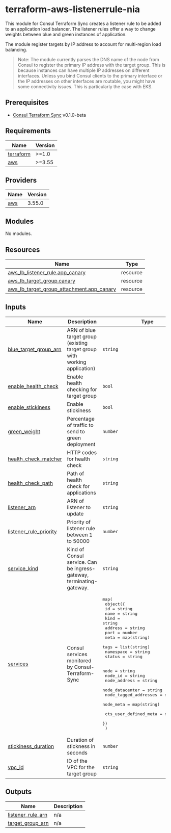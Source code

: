 # terraform-aws-listenerrule-nia

This module for Consul Terraform Sync creates a listener rule to be added to
an application load balancer. The listener rules offer a way to
change weights between blue and green instances of application.

The module register targets by IP address to account for multi-region
load balancing.

> Note: The module currently parses the DNS name of the node from Consul to
> register the primary IP address with the target group.
> This is because instances can have multiple IP addresses on different interfaces.
> Unless you bind Consul clients to the primary interface or the IP addresses
> on other interfaces are routable, you might have some connectivity issues.
> This is particularly the case with EKS.

## Prerequisites

- [Consul Terraform Sync](https://github.com/hashicorp/consul-terraform-sync) v0.1.0-beta

## Requirements

| Name | Version |
|------|---------|
| <a name="requirement_terraform"></a> [terraform](#requirement\_terraform) | >=1.0 |
| <a name="requirement_aws"></a> [aws](#requirement\_aws) | >=3.55 |

## Providers

| Name | Version |
|------|---------|
| <a name="provider_aws"></a> [aws](#provider\_aws) | 3.55.0 |

## Modules

No modules.

## Resources

| Name | Type |
|------|------|
| [aws_lb_listener_rule.app_canary](https://registry.terraform.io/providers/hashicorp/aws/latest/docs/resources/lb_listener_rule) | resource |
| [aws_lb_target_group.canary](https://registry.terraform.io/providers/hashicorp/aws/latest/docs/resources/lb_target_group) | resource |
| [aws_lb_target_group_attachment.app_canary](https://registry.terraform.io/providers/hashicorp/aws/latest/docs/resources/lb_target_group_attachment) | resource |

## Inputs

| Name | Description | Type | Default | Required |
|------|-------------|------|---------|:--------:|
| <a name="input_blue_target_group_arn"></a> [blue\_target\_group\_arn](#input\_blue\_target\_group\_arn) | ARN of blue target group (existing target group with working application) | `string` | n/a | yes |
| <a name="input_enable_health_check"></a> [enable\_health\_check](#input\_enable\_health\_check) | Enable health checking for target group | `bool` | `true` | no |
| <a name="input_enable_stickiness"></a> [enable\_stickiness](#input\_enable\_stickiness) | Enable stickiness | `bool` | `false` | no |
| <a name="input_green_weight"></a> [green\_weight](#input\_green\_weight) | Percentage of traffic to send to green deployment | `number` | `0` | no |
| <a name="input_health_check_matcher"></a> [health\_check\_matcher](#input\_health\_check\_matcher) | HTTP codes for health check | `string` | `"200"` | no |
| <a name="input_health_check_path"></a> [health\_check\_path](#input\_health\_check\_path) | Path of health check for applications | `string` | `"/health"` | no |
| <a name="input_listener_arn"></a> [listener\_arn](#input\_listener\_arn) | ARN of listener to update | `string` | n/a | yes |
| <a name="input_listener_rule_priority"></a> [listener\_rule\_priority](#input\_listener\_rule\_priority) | Priority of listener rule between 1 to 50000 | `number` | `1` | no |
| <a name="input_service_kind"></a> [service\_kind](#input\_service\_kind) | Kind of Consul service. Can be ingress-gateway, terminating-gateway. | `string` | `""` | no |
| <a name="input_services"></a> [services](#input\_services) | Consul services monitored by Consul-Terraform-Sync | <pre>map(<br>    object({<br>      id        = string<br>      name      = string<br>      kind      = string<br>      address   = string<br>      port      = number<br>      meta      = map(string)<br>      tags      = list(string)<br>      namespace = string<br>      status    = string<br><br>      node                  = string<br>      node_id               = string<br>      node_address          = string<br>      node_datacenter       = string<br>      node_tagged_addresses = map(string)<br>      node_meta             = map(string)<br><br>      cts_user_defined_meta = map(string)<br>    })<br>  )</pre> | n/a | yes |
| <a name="input_stickiness_duration"></a> [stickiness\_duration](#input\_stickiness\_duration) | Duration of stickness in seconds | `number` | `600` | no |
| <a name="input_vpc_id"></a> [vpc\_id](#input\_vpc\_id) | ID of the VPC for the target group | `string` | n/a | yes |

## Outputs

| Name | Description |
|------|-------------|
| <a name="output_listener_rule_arn"></a> [listener\_rule\_arn](#output\_listener\_rule\_arn) | n/a |
| <a name="output_target_group_arn"></a> [target\_group\_arn](#output\_target\_group\_arn) | n/a |
